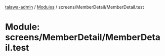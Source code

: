 [talawa-admin](../README.md) / [Modules](../modules.md) / screens/MemberDetail/MemberDetail.test

# Module: screens/MemberDetail/MemberDetail.test
